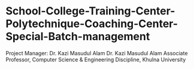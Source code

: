 # School-College-Training-Center-Polytechnique-Coaching-Center-Special-Batch-management
Project Manager:
Dr. Kazi Masudul Alam
Dr. Kazi Masudul Alam 
Associate Professor,
Computer Science & Engineering Discipline,
Khulna University
